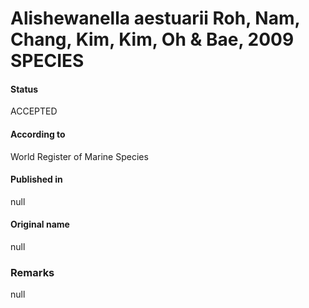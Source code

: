 Alishewanella aestuarii Roh, Nam, Chang, Kim, Kim, Oh & Bae, 2009 SPECIES
=======

#### Status
ACCEPTED

#### According to
World Register of Marine Species

#### Published in
null

#### Original name
null

### Remarks
null